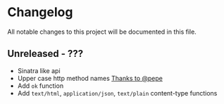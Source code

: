 # Changelog
All notable changes to this project will be documented in this file.

## Unreleased - ???
- Sinatra like api
- Upper case http method names [Thanks to @pepe](https://github.com/swlkr/osprey/pull/1)
- Add `ok` function []()
- Add `text/html`, `application/json`, `text/plain` content-type functions
